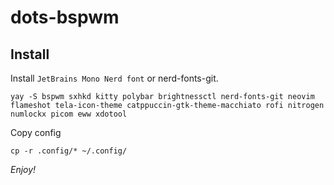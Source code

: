 # dots-bspwm

## Install

Install `JetBrains Mono Nerd font` or nerd-fonts-git.

```
yay -S bspwm sxhkd kitty polybar brightnessctl nerd-fonts-git neovim flameshot tela-icon-theme catppuccin-gtk-theme-macchiato rofi nitrogen numlockx picom eww xdotool
```

Copy config
```
cp -r .config/* ~/.config/
```

*Enjoy!*
